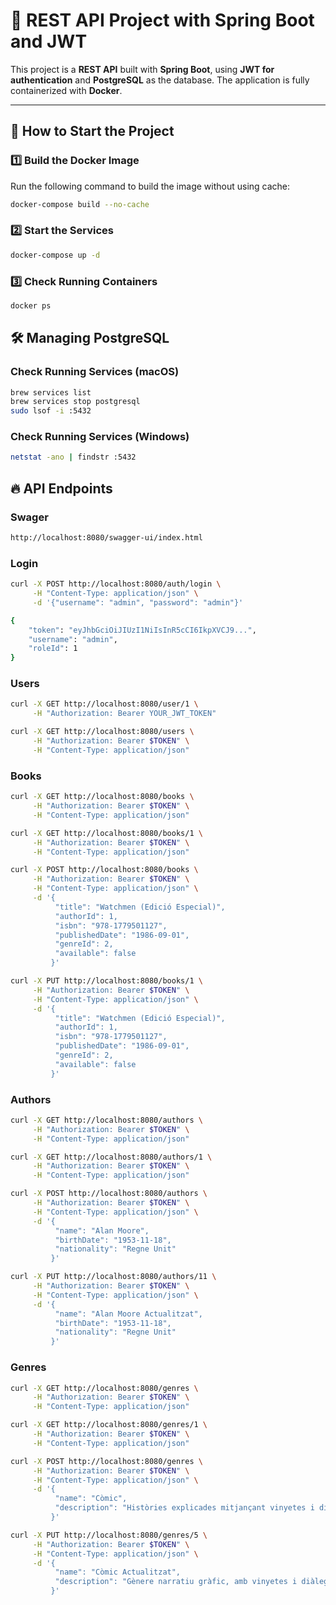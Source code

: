 # 📌 REST API Project with Spring Boot and JWT

This project is a **REST API** built with **Spring Boot**, using **JWT for authentication** and **PostgreSQL** as the database. The application is fully containerized with **Docker**.

---

## 🚀 **How to Start the Project**
### **1️⃣ Build the Docker Image**
Run the following command to build the image without using cache:
```sh
docker-compose build --no-cache
```

### **2️⃣ Start the Services**
```sh
docker-compose up -d
```

### **3️⃣ Check Running Containers**
```sh
docker ps
```

## 🛠 Managing PostgreSQL
### Check Running Services (macOS)
```sh
brew services list
brew services stop postgresql
sudo lsof -i :5432
```

### Check Running Services (Windows)
```sh
netstat -ano | findstr :5432
```

## 🔥 API Endpoints

### Swager
```sh
http://localhost:8080/swagger-ui/index.html
```

### Login
```sh
curl -X POST http://localhost:8080/auth/login \
     -H "Content-Type: application/json" \
     -d '{"username": "admin", "password": "admin"}'
```

```sh
{
    "token": "eyJhbGciOiJIUzI1NiIsInR5cCI6IkpXVCJ9...",
    "username": "admin",
    "roleId": 1
}
```


### Users
```sh
curl -X GET http://localhost:8080/user/1 \
     -H "Authorization: Bearer YOUR_JWT_TOKEN"
```

```sh
curl -X GET http://localhost:8080/users \
     -H "Authorization: Bearer $TOKEN" \
     -H "Content-Type: application/json"
```


### Books
```sh
curl -X GET http://localhost:8080/books \
     -H "Authorization: Bearer $TOKEN" \
     -H "Content-Type: application/json"
```

```sh
curl -X GET http://localhost:8080/books/1 \
     -H "Authorization: Bearer $TOKEN" \
     -H "Content-Type: application/json"
```

```sh
curl -X POST http://localhost:8080/books \
     -H "Authorization: Bearer $TOKEN" \
     -H "Content-Type: application/json" \
     -d '{
          "title": "Watchmen (Edició Especial)",
          "authorId": 1,
          "isbn": "978-1779501127",
          "publishedDate": "1986-09-01",
          "genreId": 2,
          "available": false
         }'
```

```sh
curl -X PUT http://localhost:8080/books/1 \
     -H "Authorization: Bearer $TOKEN" \
     -H "Content-Type: application/json" \
     -d '{
          "title": "Watchmen (Edició Especial)",
          "authorId": 1,
          "isbn": "978-1779501127",
          "publishedDate": "1986-09-01",
          "genreId": 2,
          "available": false
         }'
```


### Authors
```sh
curl -X GET http://localhost:8080/authors \
     -H "Authorization: Bearer $TOKEN" \
     -H "Content-Type: application/json"
```

```sh
curl -X GET http://localhost:8080/authors/1 \
     -H "Authorization: Bearer $TOKEN" \
     -H "Content-Type: application/json"
```

```sh
curl -X POST http://localhost:8080/authors \
     -H "Authorization: Bearer $TOKEN" \
     -H "Content-Type: application/json" \
     -d '{
          "name": "Alan Moore",
          "birthDate": "1953-11-18",
          "nationality": "Regne Unit"
         }'
```

```sh
curl -X PUT http://localhost:8080/authors/11 \
     -H "Authorization: Bearer $TOKEN" \
     -H "Content-Type: application/json" \
     -d '{
          "name": "Alan Moore Actualitzat",
          "birthDate": "1953-11-18",
          "nationality": "Regne Unit"
         }'
```

### Genres
```sh
curl -X GET http://localhost:8080/genres \
     -H "Authorization: Bearer $TOKEN" \
     -H "Content-Type: application/json"
```

```sh
curl -X GET http://localhost:8080/genres/1 \
     -H "Authorization: Bearer $TOKEN" \
     -H "Content-Type: application/json"
```

```sh
curl -X POST http://localhost:8080/genres \
     -H "Authorization: Bearer $TOKEN" \
     -H "Content-Type: application/json" \
     -d '{
          "name": "Còmic",
          "description": "Històries explicades mitjançant vinyetes i diàlegs curts."
         }'
```

```sh
curl -X PUT http://localhost:8080/genres/5 \
     -H "Authorization: Bearer $TOKEN" \
     -H "Content-Type: application/json" \
     -d '{
          "name": "Còmic Actualitzat",
          "description": "Gènere narratiu gràfic, amb vinyetes i diàlegs curts."
         }'
```